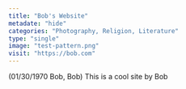 ```yaml
---
title: "Bob's Website"
metadate: "hide"
categories: "Photography, Religion, Literature"
type: "single"
image: "test-pattern.png"
visit: "https://bob.com"
---
```

(01/30/1970 Bob, Bob)
This is a cool site by Bob
